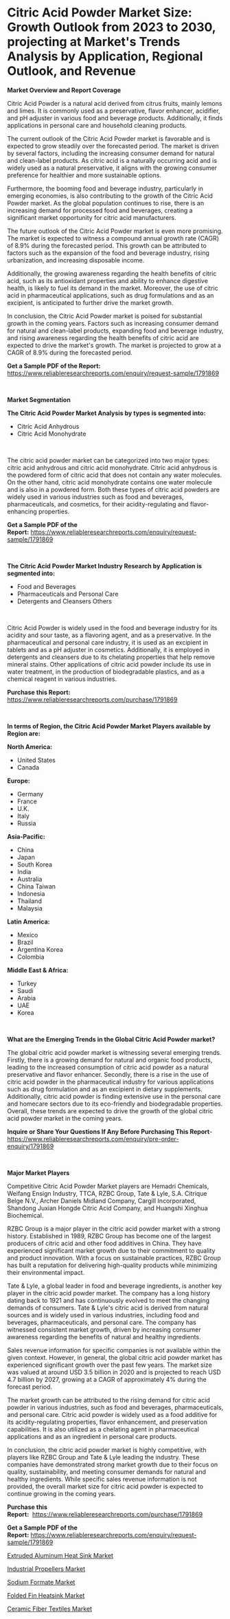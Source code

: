 <p><h1>Citric Acid Powder Market Size: Growth Outlook from 2023 to 2030, projecting at Market's Trends Analysis by Application, Regional Outlook, and Revenue</h1></p><p><strong>Market Overview and Report Coverage</strong></p>
<p><p>Citric Acid Powder is a natural acid derived from citrus fruits, mainly lemons and limes. It is commonly used as a preservative, flavor enhancer, acidifier, and pH adjuster in various food and beverage products. Additionally, it finds applications in personal care and household cleaning products.</p><p>The current outlook of the Citric Acid Powder market is favorable and is expected to grow steadily over the forecasted period. The market is driven by several factors, including the increasing consumer demand for natural and clean-label products. As citric acid is a naturally occurring acid and is widely used as a natural preservative, it aligns with the growing consumer preference for healthier and more sustainable options.</p><p>Furthermore, the booming food and beverage industry, particularly in emerging economies, is also contributing to the growth of the Citric Acid Powder market. As the global population continues to rise, there is an increasing demand for processed food and beverages, creating a significant market opportunity for citric acid manufacturers.</p><p>The future outlook of the Citric Acid Powder market is even more promising. The market is expected to witness a compound annual growth rate (CAGR) of 8.9% during the forecasted period. This growth can be attributed to factors such as the expansion of the food and beverage industry, rising urbanization, and increasing disposable income.</p><p>Additionally, the growing awareness regarding the health benefits of citric acid, such as its antioxidant properties and ability to enhance digestive health, is likely to fuel its demand in the market. Moreover, the use of citric acid in pharmaceutical applications, such as drug formulations and as an excipient, is anticipated to further drive the market growth.</p><p>In conclusion, the Citric Acid Powder market is poised for substantial growth in the coming years. Factors such as increasing consumer demand for natural and clean-label products, expanding food and beverage industry, and rising awareness regarding the health benefits of citric acid are expected to drive the market's growth. The market is projected to grow at a CAGR of 8.9% during the forecasted period.</p></p>
<p><strong>Get a Sample PDF of the Report:</strong> <a href="https://www.reliableresearchreports.com/enquiry/request-sample/1791869">https://www.reliableresearchreports.com/enquiry/request-sample/1791869</a></p>
<p>&nbsp;</p>
<p><strong>Market Segmentation</strong></p>
<p><strong>The Citric Acid Powder Market Analysis by types is segmented into:</strong></p>
<p><ul><li>Citric Acid Anhydrous</li><li>Citric Acid Monohydrate</li></ul></p>
<p>&nbsp;</p>
<p><p>The citric acid powder market can be categorized into two major types: citric acid anhydrous and citric acid monohydrate. Citric acid anhydrous is the powdered form of citric acid that does not contain any water molecules. On the other hand, citric acid monohydrate contains one water molecule and is also in a powdered form. Both these types of citric acid powders are widely used in various industries such as food and beverages, pharmaceuticals, and cosmetics, for their acidity-regulating and flavor-enhancing properties.</p></p>
<p><strong>Get a Sample PDF of the Report:</strong>&nbsp;<a href="https://www.reliableresearchreports.com/enquiry/request-sample/1791869">https://www.reliableresearchreports.com/enquiry/request-sample/1791869</a></p>
<p>&nbsp;</p>
<p><strong>The Citric Acid Powder Market Industry Research by Application is segmented into:</strong></p>
<p><ul><li>Food and Beverages</li><li>Pharmaceuticals and Personal Care</li><li>Detergents and Cleansers Others</li></ul></p>
<p>&nbsp;</p>
<p><p>Citric Acid Powder is widely used in the food and beverage industry for its acidity and sour taste, as a flavoring agent, and as a preservative. In the pharmaceutical and personal care industry, it is used as an excipient in tablets and as a pH adjuster in cosmetics. Additionally, it is employed in detergents and cleansers due to its chelating properties that help remove mineral stains. Other applications of citric acid powder include its use in water treatment, in the production of biodegradable plastics, and as a chemical reagent in various industries.</p></p>
<p><strong>Purchase this Report:</strong>&nbsp; <a href="https://www.reliableresearchreports.com/purchase/1791869">https://www.reliableresearchreports.com/purchase/1791869</a></p>
<p>&nbsp;</p>
<p><strong>In terms of Region, the Citric Acid Powder Market Players available by Region are:</strong></p>
<p>
    <p> <strong> North America: </strong>
        <ul>
            <li>United States</li>
            <li>Canada</li>
        </ul>
        </p> 
    <p> <strong> Europe: </strong>
        <ul>
            <li>Germany</li>
            <li>France</li>
            <li>U.K.</li>
            <li>Italy</li>
            <li>Russia</li>
        </ul>
        </p> 
    <p> <strong> Asia-Pacific: </strong>
        <ul>
            <li>China</li>
            <li>Japan</li>
            <li>South Korea</li>
            <li>India</li>
            <li>Australia</li>
            <li>China Taiwan</li>
            <li>Indonesia</li>
            <li>Thailand</li>
            <li>Malaysia</li>
        </ul>
        </p> 
    <p> <strong> Latin America: </strong>
        <ul>
            <li>Mexico</li>
            <li>Brazil</li>
            <li>Argentina Korea</li>
            <li>Colombia</li>
        </ul>
        </p> 
    <p> <strong> Middle East & Africa: </strong>
        <ul>
            <li>Turkey</li>
            <li>Saudi</li>
            <li>Arabia</li>
            <li>UAE</li>
            <li>Korea</li>
        </ul>
    </p>
    </p>
<p>&nbsp;</p>
<p><strong>What are the Emerging Trends in the Global Citric Acid Powder market?</strong></p>
<p><p>The global citric acid powder market is witnessing several emerging trends. Firstly, there is a growing demand for natural and organic food products, leading to the increased consumption of citric acid powder as a natural preservative and flavor enhancer. Secondly, there is a rise in the use of citric acid powder in the pharmaceutical industry for various applications such as drug formulation and as an excipient in dietary supplements. Additionally, citric acid powder is finding extensive use in the personal care and homecare sectors due to its eco-friendly and biodegradable properties. Overall, these trends are expected to drive the growth of the global citric acid powder market in the coming years.</p></p>
<p><strong>Inquire or Share Your Questions If Any Before Purchasing This Report</strong>- <a href="https://www.reliableresearchreports.com/enquiry/pre-order-enquiry/1791869">https://www.reliableresearchreports.com/enquiry/pre-order-enquiry/1791869</a></p>
<p>&nbsp;</p>
<p><strong>Major Market Players</strong></p>
<p><p>Competitive Citric Acid Powder Market players are Hemadri Chemicals, Weifang Ensign Industry, TTCA, RZBC Group, Tate & Lyle, S.A. Citrique Belge N.V., Archer Daniels Midland Company, Cargill Incorporated, Shandong Juxian Hongde Citric Acid Company, and Huangshi Xinghua Biochemical.</p><p>RZBC Group is a major player in the citric acid powder market with a strong history. Established in 1989, RZBC Group has become one of the largest producers of citric acid and other food additives in China. They have experienced significant market growth due to their commitment to quality and product innovation. With a focus on sustainable practices, RZBC Group has built a reputation for delivering high-quality products while minimizing their environmental impact.</p><p>Tate & Lyle, a global leader in food and beverage ingredients, is another key player in the citric acid powder market. The company has a long history dating back to 1921 and has continuously evolved to meet the changing demands of consumers. Tate & Lyle's citric acid is derived from natural sources and is widely used in various industries, including food and beverages, pharmaceuticals, and personal care. The company has witnessed consistent market growth, driven by increasing consumer awareness regarding the benefits of natural and healthy ingredients.</p><p>Sales revenue information for specific companies is not available within the given context. However, in general, the global citric acid powder market has experienced significant growth over the past few years. The market size was valued at around USD 3.5 billion in 2020 and is projected to reach USD 4.7 billion by 2027, growing at a CAGR of approximately 4% during the forecast period.</p><p>The market growth can be attributed to the rising demand for citric acid powder in various industries, such as food and beverages, pharmaceuticals, and personal care. Citric acid powder is widely used as a food additive for its acidity-regulating properties, flavor enhancement, and preservation capabilities. It is also utilized as a chelating agent in pharmaceutical applications and as an ingredient in personal care products.</p><p>In conclusion, the citric acid powder market is highly competitive, with players like RZBC Group and Tate & Lyle leading the industry. These companies have demonstrated strong market growth due to their focus on quality, sustainability, and meeting consumer demands for natural and healthy ingredients. While specific sales revenue information is not provided, the overall market size for citric acid powder is expected to continue growing in the coming years.</p></p>
<p><strong>Purchase this Report:</strong>&nbsp;&nbsp;<a href="https://www.reliableresearchreports.com/purchase/1791869">https://www.reliableresearchreports.com/purchase/1791869</a></p>
<p></p>
<p><strong>Get a Sample PDF of the Report:</strong>&nbsp;<a href="https://www.reliableresearchreports.com/enquiry/request-sample/1791869">https://www.reliableresearchreports.com/enquiry/request-sample/1791869</a></p>
<p><p><a href="https://medium.com/@lincolnfeil/extruded-aluminum-heat-sink-market-comprehensive-assessment-by-type-application-and-geography-a3aaadaae80f">Extruded Aluminum Heat Sink Market</a></p><p><a href="https://medium.com/@olenwuckert56/industrial-propellers-market-trends-forecast-and-competitive-analysis-to-2030-ef61ca5cc6cb">Industrial Propellers Market</a></p><p><a href="https://github.com/gdfhhhj/Market-Research-Report-List-1/blob/main/sodium-formate-market.md">Sodium Formate Market</a></p><p><a href="https://medium.com/@kevinbarnes75/folded-fin-heatsink-market-furnishes-information-on-market-share-market-trends-and-market-growth-09f79755dd55">Folded Fin Heatsink Market</a></p><p><a href="https://github.com/luckyshygirl/Market-Research-Report-List-1/blob/main/ceramic-fiber-textiles-market.md">Ceramic Fiber Textiles Market</a></p></p>